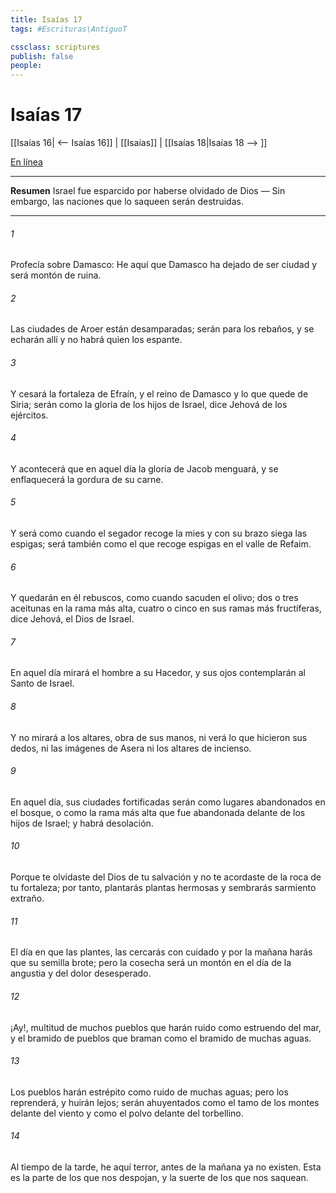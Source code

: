```yaml
---
title: Isaías 17
tags: #Escrituras\AntiguoT

cssclass: scriptures
publish: false
people:
---
```


# Isaías 17
[[Isaías 16| <-- Isaías 16]] | [[Isaías]] | [[Isaías 18|Isaías 18 --> ]]

[En línea](https://churchofjesuschrist.org/study/scriptures/ot/isa/17?lang=spa)

---
__Resumen__
Israel fue esparcido por haberse olvidado de Dios — Sin embargo, las naciones que lo saqueen serán destruidas.

---
###### 1 
Profecía sobre Damasco: He aquí que Damasco ha dejado de ser ciudad y será montón de ruina.

###### 2 
Las ciudades de Aroer están desamparadas; serán para los rebaños, y se echarán allí y no habrá quien los espante.

###### 3 
Y cesará la fortaleza de Efraín, y el reino de Damasco y lo que quede de Siria; serán como la gloria de los hijos de Israel, dice Jehová de los ejércitos.

###### 4 
Y acontecerá que en aquel día la gloria de Jacob menguará, y se enflaquecerá la gordura de su carne.

###### 5 
Y será como cuando el segador recoge la mies y con su brazo siega las espigas; será también como el que recoge espigas en el valle de Refaim.

###### 6 
Y quedarán en él rebuscos, como cuando sacuden el olivo; dos o tres aceitunas en la rama más alta, cuatro o cinco en sus ramas más fructíferas, dice Jehová, el Dios de Israel.

###### 7 
En aquel día mirará el hombre a su Hacedor, y sus ojos contemplarán al Santo de Israel.

###### 8 
Y no mirará a los altares, obra de sus manos, ni verá lo que hicieron sus dedos, ni las imágenes de Asera ni los altares de incienso.

###### 9 
En aquel día, sus ciudades fortificadas serán como lugares abandonados en el bosque, o como la rama más alta que fue abandonada delante de los hijos de Israel; y habrá desolación.

###### 10 
Porque te olvidaste del Dios de tu salvación y no te acordaste de la roca de tu fortaleza; por tanto, plantarás plantas hermosas y sembrarás sarmiento extraño.

###### 11 
El día en que las plantes, las cercarás con cuidado y por la mañana harás que su semilla brote; pero la cosecha será un montón en el día de la angustia y del dolor desesperado.

###### 12 
¡Ay!, multitud de muchos pueblos que harán ruido como estruendo del mar, y el bramido de pueblos que braman como el bramido de muchas aguas.

###### 13 
Los pueblos harán estrépito como ruido de muchas aguas; pero  los reprenderá, y huirán lejos; serán ahuyentados como el tamo de los montes delante del viento y como el polvo delante del torbellino.

###### 14 
Al tiempo de la tarde, he aquí terror,  antes de la mañana ya no existen. Esta es la parte de los que nos despojan, y la suerte de los que nos saquean.

